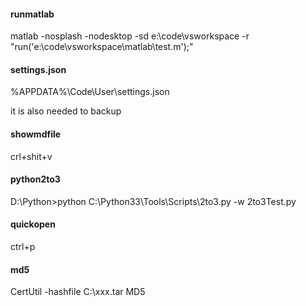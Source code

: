 #### runmatlab
matlab -nosplash -nodesktop -sd e:\code\vsworkspace -r "run('e:\code\vsworkspace\matlab\test.m');"
#### settings.json
%APPDATA%\Code\User\settings.json

it is also needed to backup

#### showmdfile
crl+shit+v

#### python2to3
D:\Python>python C:\Python33\Tools\Scripts\2to3.py -w 2to3Test.py

#### quickopen
ctrl+p

#### md5
CertUtil -hashfile C:\xxx.tar MD5